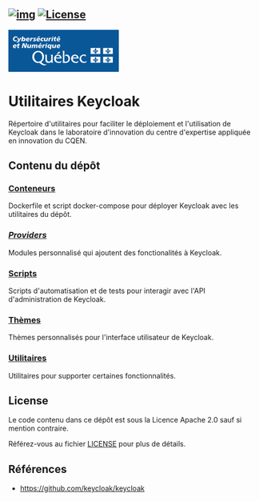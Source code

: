 <!-- ENTETE -->
[![img](https://img.shields.io/badge/Cycle%20de%20Vie-Phase%20D%C3%A9couverte-339999)](https://www.quebec.ca/gouv/politiques-orientations/vitrine-numeriqc/accompagnement-des-organismes-publics/demarche-conception-services-numeriques)
[![License](https://img.shields.io/badge/Licence-Apache_2.0-blue)](LICENSE)
---
![Logo MCN](https://github.com/CQEN-QDCE/.github/blob/main/images/mcn.png?raw=true)
<!-- FIN ENTETE -->

<!-- PROJET -->
# Utilitaires Keycloak

Répertoire d'utilitaires pour faciliter le déploiement et l'utilisation de Keycloak dans le laboratoire d'innovation du centre d'expertise appliquée en innovation du CQEN.

## Contenu du dépôt

### [Conteneurs](./container)
Dockerfile et script docker-compose pour déployer Keycloak avec les utilitaires du dépôt.

### [*Providers*](./providers/)
Modules personnalisé qui ajoutent des fonctionalités à Keycloak.

### [Scripts](./scripts/)
Scripts d'automatisation et de tests pour interagir avec l'API d'administration de Keycloak.

### [Thèmes](./themes/)
Thèmes personnalisés pour l'interface utilisateur de Keycloak.

### [Utilitaires](./utils/)
Utilitaires pour supporter certaines fonctionnalités.

## License

Le code contenu dans ce dépôt est sous la Licence Apache 2.0 sauf si mention contraire.

Référez-vous au fichier [LICENSE](LICENSE) pour plus de détails.

## Références

* https://github.com/keycloak/keycloak
